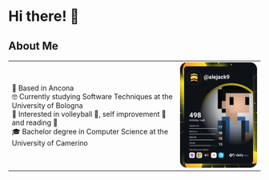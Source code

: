 # Hi there! 👋

## About Me

<table>
  <tr>
    <td valign="center">
      🏡 Based in Ancona<br />
      🤓 Currently studying Software Techniques at the University of Bologna<br />
      🌱 Interested in volleyball 🏐, self improvement 🧘 and reading 📖<br />
      🎓 Bachelor degree in Computer Science at the University of Camerino<br />
    </td>
    <td>
      <a href="https://app.daily.dev/alejack9" target="_blank"><img src="https://raw.githubusercontent.com/alejack9/alejack9/main/devcard.svg" width="250" alt="Alessandro's Dev Card"/></a>
    </td>
  </tr>
</table>
